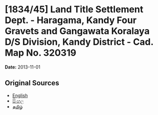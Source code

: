# [1834/45] Land Title Settlement Dept. - Haragama, Kandy Four Gravets and Gangawata Koralaya D/S Division, Kandy District - Cad. Map No. 320319

**Date:** 2013-11-01

## Original Sources

- [English](https://documents.gov.lk/view/extra-gazettes/2013/11/1834-45_E.pdf)
- [සිංහල](https://documents.gov.lk/view/extra-gazettes/2013/11/1834-45_S.pdf)
- [தமிழ்](https://documents.gov.lk/view/extra-gazettes/2013/11/1834-45_T.pdf)
